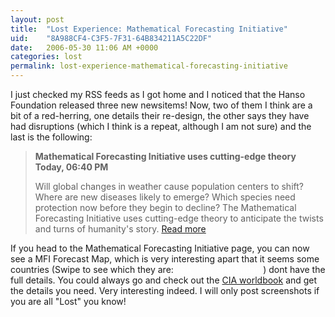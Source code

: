 ```yaml
---
layout: post
title:  "Lost Experience: Mathematical Forecasting Initiative"
uid:	"8A988CF4-C3F5-7F31-64B834211A5C22DF"
date:   2006-05-30 11:06 AM +0000
categories: lost
permalink: lost-experience-mathematical-forecasting-initiative
---
```

I just checked my RSS feeds as I got home and I noticed that the Hanso Foundation released three new newsitems! Now, two of them I think are a bit of a red-herring, one details their re-design, the other says they have had disruptions (which I think is a repeat, although I am not sure) and the last is the following:
<more>
<blockquote>
<strong>
Mathematical Forecasting Initiative uses cutting-edge theory
Today, 06:40 PM</strong>

Will global changes in weather cause population centers to shift? Where are new diseases likely to emerge? Which species need protection now before they begin to decline? The Mathematical Forecasting Initiative uses cutting-edge theory to anticipate the twists and turns of humanity's story. <a href="http://www.thehansofoundation.org/">Read more</a>
</blockquote>

If you head to the Mathematical Forecasting Initiative page, you can now see a MFI Forecast Map, which is very interesting apart that it seems some countries (Swipe to see which they are:<font color="white">USA, Italy and Sudan</font>  ) dont have the full details. You could always go and check out the <a href="http://www.cia.gov/cia/publications/factbook/">CIA worldbook</a> and get the details you need. Very interesting indeed. I will only post screenshots if you are all "Lost" you know!